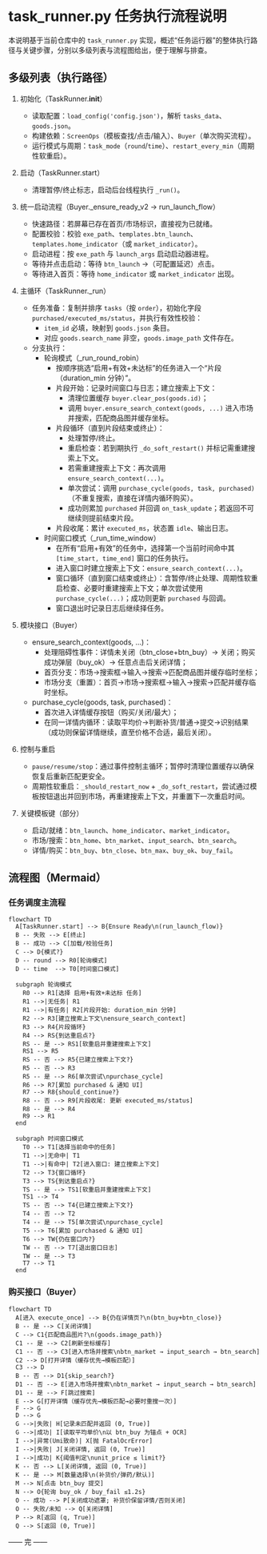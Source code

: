 # task_runner.py 任务执行流程说明

本说明基于当前仓库中的 `task_runner.py` 实现，概述“任务运行器”的整体执行路径与关键步骤，分别以多级列表与流程图给出，便于理解与排查。

## 多级列表（执行路径）

1. 初始化（TaskRunner.**init**）

   - 读取配置：`load_config('config.json')`，解析 `tasks_data`、`goods.json`。
   - 构建依赖：`ScreenOps`（模板查找/点击/输入）、`Buyer`（单次购买流程）。
   - 运行模式与周期：`task_mode`（`round`/`time`）、`restart_every_min`（周期性软重启）。

2. 启动（TaskRunner.start）

   - 清理暂停/终止标志，启动后台线程执行 `_run()`。

3. 统一启动流程（Buyer._ensure_ready_v2 → run_launch_flow）

   - 快速路径：若屏幕已存在首页/市场标识，直接视为已就绪。
   - 配置校验：校验 `exe_path`、`templates.btn_launch`、`templates.home_indicator`（或 `market_indicator`）。
   - 启动进程：按 `exe_path` 与 `launch_args` 启动启动器进程。
   - 等待并点击启动：等待 `btn_launch` →（可配置延迟）点击。
   - 等待进入首页：等待 `home_indicator` 或 `market_indicator` 出现。

4. 主循环（TaskRunner.\_run）

   - 任务准备：复制并排序 `tasks`（按 `order`），初始化字段 `purchased/executed_ms/status`，并执行有效性校验：
     - `item_id` 必填，映射到 `goods.json` 条目。
     - 对应 `goods.search_name` 非空，`goods.image_path` 文件存在。
   - 分支执行：
     - 轮询模式（\_run_round_robin）
       - 按顺序挑选“启用+有效+未达标”的任务进入一个“片段（duration_min 分钟）”。
       - 片段开始：记录时间窗口与日志；建立搜索上下文：
         - 清理位置缓存 `buyer.clear_pos(goods.id)`；
         - 调用 `buyer.ensure_search_context(goods, ...)` 进入市场并搜索，匹配商品图并缓存坐标。
       - 片段循环（直到片段结束或终止）：
         - 处理暂停/终止。
         - 重启检查：若到期执行 `_do_soft_restart()` 并标记需重建搜索上下文。
         - 若需重建搜索上下文：再次调用 `ensure_search_context(...)`。
         - 单次尝试：调用 `purchase_cycle(goods, task, purchased)`（不重复搜索，直接在详情内循环购买）。
         - 成功则累加 `purchased` 并回调 `on_task_update`；若返回不可继续则提前结束片段。
       - 片段收尾：累计 `executed_ms`，状态置 `idle`、输出日志。
     - 时间窗口模式（\_run_time_window）
       - 在所有“启用+有效”的任务中，选择第一个当前时间命中其 `[time_start, time_end]` 窗口的任务执行。
       - 进入窗口时建立搜索上下文：`ensure_search_context(...)`。
       - 窗口循环（直到窗口结束或终止）：含暂停/终止处理、周期性软重启检查、必要时重建搜索上下文；单次尝试使用 `purchase_cycle(...)`；成功则更新 `purchased` 与回调。
       - 窗口退出时记录日志后继续择任务。

5. 模块接口（Buyer）

   - ensure_search_context(goods, ...)：
     - 处理阻碍性事件：详情未关闭（btn_close+btn_buy）→ 关闭；购买成功弹层（buy_ok）→ 任意点击后关闭详情；
     - 首页分支：市场→搜索框→输入→搜索→匹配商品图并缓存临时坐标；
     - 市场分支（重置）：首页→市场→搜索框→输入→搜索→匹配并缓存临时坐标。
   - purchase_cycle(goods, task, purchased)：
     - 首次进入详情缓存按钮（购买/关闭/最大）；
     - 在同一详情内循环：读取平均价→判断补货/普通→提交→识别结果（成功则保留详情继续，直至价格不合适，最后关闭）。

6. 控制与重启

   - `pause/resume/stop`：通过事件控制主循环；暂停时清理位置缓存以确保恢复后重新匹配更安全。
   - 周期性软重启：`_should_restart_now` + `_do_soft_restart`，尝试通过模板按钮退出并回到市场，再重建搜索上下文，并重置下一次重启时间。

7. 关键模板键（部分）
   - 启动/就绪：`btn_launch`、`home_indicator`、`market_indicator`。
   - 市场/搜索：`btn_home`、`btn_market`、`input_search`、`btn_search`。
   - 详情/购买：`btn_buy`、`btn_close`、`btn_max`、`buy_ok`、`buy_fail`。

## 流程图（Mermaid）

### 任务调度主流程

```mermaid
flowchart TD
  A[TaskRunner.start] --> B{Ensure Ready\n(run_launch_flow)}
  B -- 失败 --> E[终止]
  B -- 成功 --> C[加载/校验任务]
  C --> D{模式?}
  D -- round --> R0[轮询模式]
  D -- time  --> T0[时间窗口模式]

  subgraph 轮询模式
    R0 --> R1[选择 启用+有效+未达标 任务]
    R1 -->|无任务| R1
    R1 -->|有任务| R2[片段开始: duration_min 分钟]
    R2 --> R3[建立搜索上下文\nensure_search_context]
    R3 --> R4{片段循环}
    R4 --> RS{到达重启点?}
    RS -- 是 --> RS1[软重启并重建搜索上下文]
    RS1 --> R5
    RS -- 否 --> R5{已建立搜索上下文?}
    R5 -- 否 --> R3
    R5 -- 是 --> R6[单次尝试\npurchase_cycle]
    R6 --> R7[累加 purchased & 通知 UI]
    R7 --> R8{should_continue?}
    R8 -- 否 --> R9[片段收尾: 更新 executed_ms/status]
    R8 -- 是 --> R4
    R9 --> R1
  end

  subgraph 时间窗口模式
    T0 --> T1[选择当前命中的任务]
    T1 -->|无命中| T1
    T1 -->|有命中| T2[进入窗口: 建立搜索上下文]
    T2 --> T3{窗口循环}
    T3 --> TS{到达重启点?}
    TS -- 是 --> TS1[软重启并重建搜索上下文]
    TS1 --> T4
    TS -- 否 --> T4{已建立搜索上下文?}
    T4 -- 否 --> T2
    T4 -- 是 --> T5[单次尝试\npurchase_cycle]
    T5 --> T6[累加 purchased & 通知 UI]
    T6 --> TW{仍在窗口内?}
    TW -- 否 --> T7[退出窗口日志]
    TW -- 是 --> T3
    T7 --> T1
  end
```

### 购买接口（Buyer）

```mermaid
flowchart TD
  A[进入 execute_once] --> B{仍在详情页?\n(btn_buy+btn_close)}
  B -- 是 --> C[关闭详情]
  C --> C1{匹配商品图片?\n(goods.image_path)}
  C1 -- 是 --> C2[刷新坐标缓存]
  C1 -- 否 --> C3[进入市场并搜索\nbtn_market → input_search → btn_search]
  C2 --> D[打开详情（缓存优先→模板匹配）]
  C3 --> D
  B -- 否 --> D1{skip_search?}
  D1 -- 否 --> E[进入市场并搜索\nbtn_market → input_search → btn_search]
  D1 -- 是 --> F[跳过搜索]
  E --> G[打开详情（缓存优先→模板匹配→必要时重搜一次）]
  F --> G
  D --> G
  G -->|失败| H[记录未匹配并返回 (0, True)]
  G -->|成功| I[读取平均单价\n以 btn_buy 为锚点 + OCR]
  I -->|异常(Umi致命)| X[抛 FatalOcrError]
  I -->|失败| J[关闭详情, 返回 (0, True)]
  I -->|成功| K{阈值判定\nunit_price ≤ limit?}
  K -- 否 --> L[关闭详情, 返回 (0, True)]
  K -- 是 --> M[数量选择\n(补货价/弹药/默认)]
  M --> N[点击 btn_buy 提交]
  N --> O{轮询 buy_ok / buy_fail ≤1.2s}
  O -- 成功 --> P[关闭成功遮罩; 补货价保留详情/否则关闭]
  O -- 失败/未知 --> Q[关闭详情]
  P --> R[返回 (q, True)]
  Q --> S[返回 (0, True)]
```

—— 完 ——
